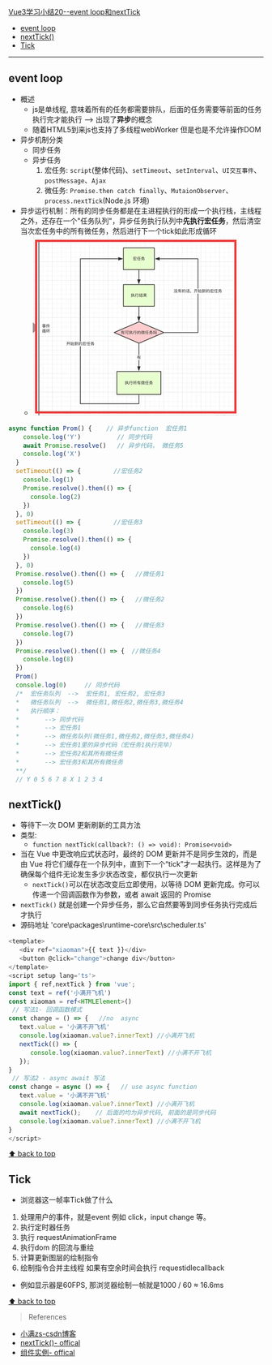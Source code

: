 [Vue3学习小结20--event loop和nextTick](#top)
- [event loop](#event-loop)
- [nextTick()](#nexttick)
- [Tick](#tick)

-------------------------------------

## event loop

- 概述
  - js是单线程, 意味着所有的任务都需要排队，后面的任务需要等前面的任务执行完才能执行   --> 出现了**异步**的概念
  - 随着HTML5到来js也支持了多线程webWorker 但是也是不允许操作DOM
- 异步机制分类
  - 同步任务
  - 异步任务
    1. 宏任务:  `script`(整体代码)、`setTimeout`、`setInterval`、`UI交互事件`、`postMessage`、`Ajax`
    2. 微任务: `Promise.then catch finally`、`MutaionObserver`、`process.nextTick`(Node.js 环境)
- 异步运行机制：所有的同步任务都是在主进程执行的形成一个执行栈，主线程之外，还存在一个"任务队列"，异步任务执行队列中**先执行宏任务**，然后清空当次宏任务中的所有微任务，然后进行下一个tick如此形成循环
  - ![异步运行机制](./images/异步运行机制.png)

```js
async function Prom() {    // 异步function  宏任务1
    console.log('Y')          // 同步代码
    await Promise.resolve()   // 异步代码， 微任务5
    console.log('X')
  }
  setTimeout(() => {         //宏任务2
    console.log(1)
    Promise.resolve().then(() => {
      console.log(2)
    })
  }, 0)
  setTimeout(() => {         //宏任务3
    console.log(3)
    Promise.resolve().then(() => {
      console.log(4)
    })
  }, 0)
  Promise.resolve().then(() => {   //微任务1
    console.log(5)
  })
  Promise.resolve().then(() => {   //微任务2
    console.log(6)
  })
  Promise.resolve().then(() => {   //微任务3
    console.log(7)
  })
  Promise.resolve().then(() => {  //微任务4
    console.log(8)
  })
  Prom()
  console.log(0)     // 同步代码
  /*  宏任务队列  -->  宏任务1, 宏任务2, 宏任务3
  *   微任务队列  -->  微任务1,微任务2,微任务3,微任务4
  *   执行顺序： 
  *       --> 同步代码 
  *       --> 宏任务1 
  *       --> 微任务队列(微任务1,微任务2,微任务3,微任务4) 
  *       --> 宏任务1里的异步代码（宏任务1执行完毕）
  *       --> 宏任务2和其所有微任务  
  *       --> 宏任务3和其所有微任务
  **/
  // Y 0 5 6 7 8 X 1 2 3 4
```

## nextTick()

- 等待下一次 DOM 更新刷新的工具方法
- 类型: 
  - `function nextTick(callback?: () => void): Promise<void>`
- 当在 Vue 中更改响应式状态时，最终的 DOM 更新并不是同步生效的，而是由 Vue 将它们缓存在一个队列中，直到下一个“tick”才一起执行。这样是为了确保每个组件无论发生多少状态改变，都仅执行一次更新
  - `nextTick()`可以在状态改变后立即使用，以等待 DOM 更新完成。你可以传递一个回调函数作为参数，或者 await 返回的 Promise
- `nextTick()` 就是创建一个异步任务，那么它自然要等到同步任务执行完成后才执行
- 源码地址 'core\packages\runtime-core\src\scheduler.ts'

```ts
<template>
   <div ref="xiaoman">{{ text }}</div>
   <button @click="change">change div</button>
</template>
<script setup lang='ts'>
import { ref,nextTick } from 'vue';
const text = ref('小满开飞机')
const xiaoman = ref<HTMLElement>()
 // 写法1- 回调函数模式
const change = () => {   //no  async
   text.value = '小满不开飞机'
   console.log(xiaoman.value?.innerText) //小满开飞机
   nextTick(() => {
      console.log(xiaoman.value?.innerText) //小满不开飞机
   });    
}
 // 写法2 - async await 写法
const change = async () => {   // use async function
   text.value = '小满不开飞机'
   console.log(xiaoman.value?.innerText) //小满开飞机
   await nextTick();    // 后面的均为异步代码, 前面的是同步代码
   console.log(xiaoman.value?.innerText) //小满不开飞机
}
</script>
```

[⬆ back to top](#top)

## Tick

- 浏览器这一帧率Tick做了什么
1. 处理用户的事件，就是event 例如 click，input change 等。
2. 执行定时器任务
3. 执行 requestAnimationFrame
4. 执行dom 的回流与重绘
5. 计算更新图层的绘制指令
6. 绘制指令合并主线程 如果有空余时间会执行 requestidlecallback
- 例如显示器是60FPS, 那浏览器绘制一帧就是1000 / 60  ≈ 16.6ms

[⬆ back to top](#top)

> References
- [小满zs-csdn博客](https://blog.csdn.net/qq1195566313/category_11618172.html)
- [nextTick()- offical](https://cn.vuejs.org/api/general.html#nexttick)
- [组件实例- offical](https://cn.vuejs.org/api/component-instance.html#nexttick)
